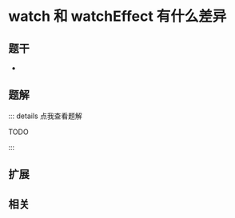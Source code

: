 # watch 和 watchEffect 有什么差异


## 题干

- 



## 题解

::: details 点我查看题解

  TODO

:::



## 扩展



## 相关
